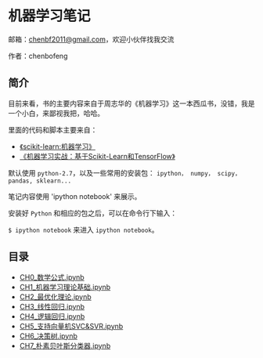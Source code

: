 # 机器学习笔记

邮箱：chenbf2011@gmail.com，欢迎小伙伴找我交流

作者：chenbofeng


## 简介

目前来看，书的主要内容来自于周志华的《机器学习》这一本西瓜书，没错，我是一个小白，来鄙视我把，哈哈。

里面的代码和脚本主要来自：

* [《scikit-learn:机器学习》](http://www.hzcourse.com/web/refbook/detail/7641/226)
* [《机器学习实战：基于Scikit-Learn和TensorFlow》](https://github.com/ageron/handson-ml)

默认使用 `python-2.7`，以及一些常用的安装包： `ipython， numpy， scipy，pandas, sklearn...`

笔记内容使用 'ipython notebook' 来展示。

安装好 `Python` 和相应的包之后，可以在命令行下输入：

`$ ipython notebook`
来进入 `ipython notebook`。

## 目录
* [CH0_数学公式.ipynb](https://github.com/BofengChen/ml_notes/blob/master/CH0_%E6%95%B0%E5%AD%A6%E5%85%AC%E5%BC%8F.ipynb)
* [CH1_机器学习理论基础.ipynb](https://github.com/BofengChen/ml_notes/blob/master/CH1_%E6%9C%BA%E5%99%A8%E5%AD%A6%E4%B9%A0%E7%90%86%E8%AE%BA%E5%9F%BA%E7%A1%80.ipynb)
* [CH2_最优化理论.ipynb](https://github.com/BofengChen/ml_notes/blob/master/CH2_%E6%9C%80%E4%BC%98%E5%8C%96%E7%90%86%E8%AE%BA.ipynb)
* [CH3_线性回归.ipynb](https://github.com/BofengChen/ml_notes/blob/master/CH3_%E7%BA%BF%E6%80%A7%E5%9B%9E%E5%BD%92.ipynb)
* [CH4_逻辑回归.ipynb](https://github.com/BofengChen/ml_notes/blob/master/CH4_%E9%80%BB%E8%BE%91%E5%9B%9E%E5%BD%92.ipynb)
* [CH5_支持向量机SVC&SVR.ipynb](https://github.com/BofengChen/ml_notes/blob/master/CH5_%E6%94%AF%E6%8C%81%E5%90%91%E9%87%8F%E6%9C%BASVC%26SVR.ipynb)
* [CH6_决策树.ipynb](https://github.com/BofengChen/ml_notes/blob/master/CH6_%E5%86%B3%E7%AD%96%E6%A0%91.ipynb)
* [CH7_朴素贝叶斯分类器.ipynb](https://github.com/BofengChen/ml_notes/blob/master/CH7_%E6%9C%B4%E7%B4%A0%E8%B4%9D%E5%8F%B6%E6%96%AF%E5%88%86%E7%B1%BB%E5%99%A8.ipynb)
